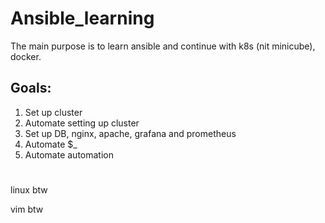 # Ansible_learning

The main purpose is to learn ansible and continue with k8s (nit minicube), docker.

## Goals:
1. Set up cluster
2. Automate setting up cluster
3. Set up DB, nginx, apache, grafana and prometheus
4. Automate $_
5. Automate automation
# 
# 
# 
# 
# 
# 
# 
# 
# 
# 
# 
# 
# 
# 
# 
# 
# 
# 

linux btw

vim btw
